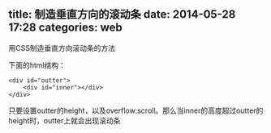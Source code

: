 title: 制造垂直方向的滚动条
date: 2014-05-28 17:28
categories: web 
---
用CSS制造垂直方向滚动条的方法
<!--more-->

下面的html结构：

```
<div id="outter">
    <div id="inner"></div>
</div>
```

只要设置outter的height，以及overflow:scroll。那么当inner的高度超过outter的height时，outter上就会出现滚动条